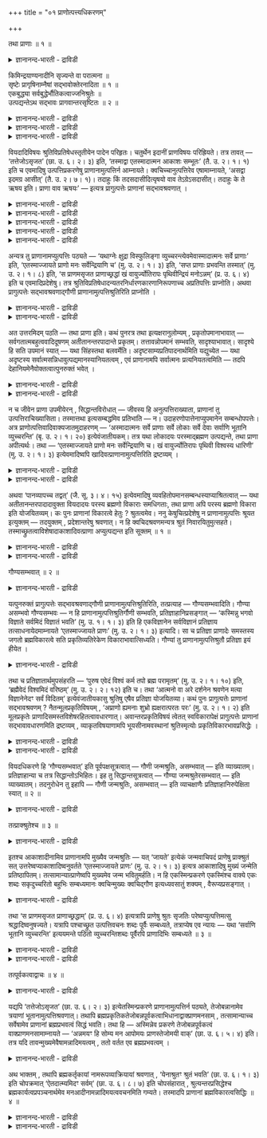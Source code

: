 +++
title = "०१ प्राणोत्पत्त्यधिकरणम्"

+++

तथा प्राणाः ॥ १ ॥  
<details><summary>ज्ञानानन्द-भारती - द्राविडी</summary>

तदा, प्राणा: ॥ १ ॥
</details>

किमिन्द्रयाण्यनादीनि सृज्यन्ते वा परात्मना ॥  
सृष्टेः प्रागृषिनाम्नैषां सद्भावोक्तेरनादिता ॥ १ ॥  
एकबुद्ध्या सर्वबुद्धेर्भौतिकत्वाज्जनिश्रुतेः ॥  
उत्पद्यन्तेऽथ सद्भावः प्रागवान्तरसृष्टितः ॥ २ ॥  
<details><summary>ज्ञानानन्द-भारती - द्राविडी</summary>

--वैयासिग न्यायमाला
</details>

<details><summary>ज्ञानानन्द-भारती - द्राविडी</summary>

इन्दिरियङ्गळ् आदियऱ्ऱवैगळा? अल्लदु परमात्मा विऩाल् स्रुष्टिक्कप्पडुगिऩ्ऱऩवा? स्रुष्टिक्कु मुऩ्ऩालेये रिषिगळ् ऎऩ्ऱ पॆयराल् इवैगळिऩ् इरुप्पु सॊल्लप् पट्टिरुप्पदाल् इवैगळुक्कु आदियऱ्ऱ तऩ्मै ताऩ्।
</details>

<details><summary>ज्ञानानन्द-भारती - द्राविडी</summary>

ऒऩ्ऱै अऱिवदाल् ऎल्लाम् अऱियप्पडुवदागच् चॊल्वदालुम्, पूदङ्गळिऩ् कार्यङ्गळायिरुप्पदिऩालुम्, उण्डाऩदाग सुरुदि इरुप्पदिऩालुम् (अवै) उण्डागिऩ्ऱऩ। (अवैगळुक्कुच् चॊल्लप्पडुम्) इरुप्पो मत्तियिल् एऱ्पडुम् स्रुष्टिक्कु मुऩ्ऩाल् (ऎऩ्ऱु तात्पर्यम्)।
</details>

वियदादिविषयः श्रुतिविप्रतिषेधस्तृतीयेन पादेन परिहृतः। चतुर्थेन इदानीं प्राणविषयः परिह्रियते। तत्र तावत् — ‘तत्तेजोऽसृजत’ (छा. उ. ६। २। ३) इति, ‘तस्माद्वा एतस्मादात्मन आकाशः सम्भूतः’ (तै. उ. २। १। १) इति च एवमादिषु उत्पत्तिप्रकरणेषु प्राणानामुत्पत्तिर्न आम्नायते। क्वचिच्चानुत्पत्तिरेव एषामाम्नायते, ‘असद्वा इदमग्र आसीत्’ (तै. उ. २। ७। १)। तदाहुः किं तदसदासीदित्यृषयो वाव तेऽग्रेऽसदासीत्। तदाहुः के ते ऋषय इति। प्राणा वाव ऋषयः’ — इत्यत्र प्रागुत्पत्तेः प्राणानां सद्भावश्रवणात् ।

<details><summary>ज्ञानानन्द-भारती - द्राविडी</summary>

(इरण्डावदाऩ अविरोदात्यायत्तिल् मूऩ्ऱावदु पादत्तिल् आगासम् मुदलाऩ पूदङ्गळैप् पऱ्ऱियुम् पोक्तावाऩ जीवऩैप्पऱ्ऱियुम् सुरुदिगळिल् काणप् पडुम् विरोदत्तिऱ्कुप् परिहारम् सॊऩ्ऩार्। इन्द नाऩ्गावदु पादत्तिल् लिङ्ग सरीरत्तिलुळ्ळ करणङ्गळाऩ इन्दिरियङ्गळ् पिराणऩ् मुदलाऩवैगळैप् पऱ्ऱि सुरुदिगळिल् काणप्पडुम् विरोदत्तिऱ्कु परिहारम् सॊल्गिऱार्।
</details>

<details><summary>ज्ञानानन्द-भारती - द्राविडी</summary>

इन्दिरियङ्गळ् अनादिया अल्लदु परमात्मावाल् सिरुष्टिक्कप्पडुगिऩ्ऱऩवा ऎऩ्ऱु सन्देहम्। रिषिगळ् ऎऩ्ऱ पॆयर् कॊण्ड पिराणऩ्गळ् सिरुष्टिक्कु मुऩ्ऩालेये इरुन्ददाग सुरुदि कूऱुवदाल् इन्दिरियङ्गळ् अनादि। इवैगळुक्कु उत्पत्ति किडैयादु ऎऩ्ऱु पूर्वबक्षम्।
</details>

<details><summary>ज्ञानानन्द-भारती - द्राविडी</summary>

पिरह्मत्तै अऱिन्ददाल् ऎल्लावऱ्ऱैयुम् अऱिन्ददाग आगुम् ऎऩ्ऱ सुरुदियिलुळ्ळ पिरदिक्ञै पिरह्मत्तै कारणमागवुम् मऱ्ऱ ऎल्लावऱ्ऱैयुम् अदऩ् कार्यमागवुम् ऒप्पुक्कॊण्डाल्दाऩ् पॊरुन्दुम्। इन्दिरियङ्गळै अनादियागच् चॊऩ्ऩाल् अवै पिरह्म कार्यमल्लवादलाल् पिरह्मत्तै अऱिन्दाल् इन्दिरियङ् गळैयऱिय मुडियादु। आगवे इन्द पिरदिक्ञै पॊरुन्दामल् पोय्विडुम्। मेलुम् इन्दिरियङ्गळ् पौदिगङ्गळ् अदावदु पूदङ्गळिलिरुन्दु उण्डाऩवै ऎऩ्ऱु सुरुदि कूऱुगिऱदु। पिरह्मत्तिलिरुन्दु इन्दिरियङ्गळ् उण्डागिऩ्ऱऩ ऎऩ्ऱुम् स्पष्टमागवे सुरुदि कूऱुगिऱदु। आगैयाल् इन्दिरियङ्गळ् अनादियल्ल। सिरुष्टिक्कु मुऩ्ऩाल् इन्दिरियङ्गळ् इरुप्पदागच् चॊल्लियिरुप्पदु अवान्दर सिरुष्टिबऱ्ऱियदे तविर आदि सिरुष्टिबऱ्ऱियदल्ल। आगवे आदि सिरुष्टियिल् इन्दिरियङ्गळुक्कुम् उत्पत्ति उण्डु। मुन्दिय मूऩ्ऱावदु पादत्तिऩ् आरम्बत्तिल् तक्क युक्तियैक् कॊण्डु आगासत्तिऱ्कु उत्पत्ति उण्डु ऎऩ्ऱु तीर्माऩिक्कप्पट्टदु। सिरुष्टिक्कु मुऩ्ऩाल् इन्दिरियङ् गळिरुन्दऩ ऎऩ्ऱु सुरुदि कूऱुवदाल् इव्विषयत्तिल् सन्देहम् वर अदऱ्काग इन्दिरियङ्गळिऩ् उत्पत्ति पऱ्ऱि इङ्गु तऩियाग आरायप्पडुगिऱदु)।
</details>

<details><summary>ज्ञानानन्द-भारती - द्राविडी</summary>

आगासम् मुदलिय विषयमायुळ्ळ सुरुदिगळिऩ् वित्तियासम् मूऩ्ऱावदु पादत्तिऩाल् परिहरिक्कप् पट्टदु। इप्पॊऴुदु नाऩ्गावदिऩाल् पिराणऩ् विषयमायुळ्ळदु परिहरिक्कप्पडुगिऱदु।
</details>

<details><summary>ज्ञानानन्द-भारती - द्राविडी</summary>

अङ्गु “अदु तेजसै स्रुष्टित्तदु” (सान्। VI।२-३) ऎऩ्ऱुम्, “अन्द इन्द आत्माविलिरुन्दु आगासम् उण्डायिऱ्ऱु” (तैत्तिरीय। II।१-१) ऎऩ्ऱुम्, इदु मुदलाऩ उत्पत्तियैच् चॊल्लुम् पिरगरणङ्गळिल् पिराणऩ् कळुक्कु उत्पत्ति सॊल्लप्पडविल्लै। सिलविडङ्गळिल् इवैगळुक्कु उत्पत्तियिल्लै ऎऩ्ऱे सॊल्लप् पट्टिरुक्किऱदु। “इदु मुऩ्ऩाल् असत्तागवे इरुन्ददु” (तैत्तिरीय। II।७),"अप्पॊऴुदु सॊऩ्ऩार्गळ्- असत्ताग इरुन्ददु ऎऩ्ऱ अदु ऎदु ऎऩ्ऱु। अन्द रिषिगळ् ताऩ् मुऩ्ऩाल् असत्तागवे इरुन्ददु। अप्पॊऴुदु सॊऩ्ऩार्गळ्-अन्द रिषिगळ् यार् ऎऩ्ऱु। पिराणऩ्गळ् ताऩ् रिषिगळ्” ऎऩ्ऱविडत्तिल् उत्पत्तिक्कु मुऩ्ऩाल् पिराणऩ्गळुक्कु इरुप्पु सॊल्लियिरुप्पदाल्।
</details>

अन्यत्र तु प्राणानामप्युत्पत्तिः पठ्यते — ‘यथाग्नेः क्षुद्रा विस्फुलिङ्गा व्युच्चरन्त्येवमेवास्मादात्मनः सर्वे प्राणाः’ इति, ‘एतस्माज्जायते प्राणो मनः सर्वेन्द्रियाणि च’ (मु. उ. २। १। ३) इति, ‘सप्त प्राणाः प्रभवन्ति तस्मात्’ (मु. उ. २। १। ८) इति, ‘स प्राणमसृजत प्राणाच्छ्रद्धां खं वायुर्ज्योतिरापः पृथिवीन्द्रियं मनोऽन्नम्’ (प्र. उ. ६। ४) इति च एवमादिप्रदेशेषु। तत्र श्रुतिविप्रतिषेधादन्यतरनिर्धारणकारणानिरूपणाच्च अप्रतिपत्तिः प्राप्नोति। अथवा प्रागुत्पत्तेः सद्भावश्रवणाद्गौणी प्राणानामुत्पत्तिश्रुतिरिति प्राप्नोति ।

<details><summary>ज्ञानानन्द-भारती - द्राविडी</summary>

वेऱु इडङ्गळिलो पिराणऩ्गळुक्कुम् उत्पत्ति सॊल्लप्पडुगिऱदु। "ज्वलिक्किऱ अक्ऩियिलिरुन्दु सिऱिय तीप्पॊऱिगळ् ऎप्पडि वॆळिक्किळम्बुगिऩ्ऱऩवो इव् विदमे इन्द आत्माविलिरुन्दु ऎल्ला पिराणऩ्गळुम्” ऎऩ्ऱुम्, “इदिलिरुन्दु पिराणऩ् उण्डागिऱदु। मऩस् ऎल्ला इन्दिरियङ्गळुम् (उण्डागिऩ्ऱऩ)”। (मुण्डग। II।१-३) ऎऩ्ऱुम्, “अदिलिरुन्दु एऴु पिराणऩ्गळ् उण्डागिऩ्ऱऩ।" (मुण्डग।II।१-८) ऎऩ्ऱुम्, “अवर् पिराणऩै स्रुष्टित्तार्, पिराणऩिलिरुन्दु सिरत्तै, आगासम्, वायु, तेजस्, जलम्, पिरुदिवी इन्दिरियम्, मऩस्, अऩ्ऩम्" (पिरच्ऩ।VI।४) ऎऩ्ऱुम्, इदुबोलुळ्ळ विडङ्गळिलुम्।
</details>

<details><summary>ज्ञानानन्द-भारती - द्राविडी</summary>

अङ्गङ्गु सुरुदिगळिल् वित्तियासमिरुप्पदालुम्, एदेऩुम् ऒऩ्ऱै तीर्माऩम् सॆय्वदऱ्कुक् कारणम् काट्टाददिऩालुम् अऱियामै एऱ्पडुगिऱदु। अल्लदु, उत्पत्तिक्कु मुऩ्ऩाल् इरुप्पदागच् चॊल्वदाल् पिराणऩ्गळुडैय उत्पत्तियैच् चॊल्लुम् सुरुदि कौणम् ऎऩ्ऱु एऱ्पडुगिऱदु।
</details>

अत उत्तरमिदम् पठति — तथा प्राणा इति। कथं पुनरत्र तथा इत्यक्षरानुलोम्यम् , प्रकृतोपमानाभावात् — सर्वगतात्मबहुत्ववादिदूषणम् अतीतानन्तरपादान्ते प्रकृतम्। तत्तावन्नोपमानं सम्भवति, सादृश्याभावात्। सादृश्ये हि सति उपमानं स्यात् — यथा सिंहस्तथा बलवर्मेति। अदृष्टसाम्यप्रतिपादनार्थमिति यद्युच्येत — यथा अदृष्टस्य सर्वात्मसन्निधावुत्पद्यमानस्यानियतत्वम् , एवं प्राणानामपि सर्वात्मनः प्रत्यनियतत्वमिति — तदपि देहानियमेनैवोक्तत्वात्पुनरुक्तं भवेत् ।

<details><summary>ज्ञानानन्द-भारती - द्राविडी</summary>

अदऱ्काग “अप्पडिये पिराणऩ्गळ्” ऎऩ्ऱ इन्द पदिलै सॊल्गिऱार् पिरगिरुदमाग उबमाऩम् इल्लाद तिऩाल् इङ्गु “अप्पडिये" ऎऩ्ऱ अक्षरक् कोर्वै ऎप्पडि वन्ददु? अडुत्तुच्चॆऩ्ऱ पादत्तिऩ् कडैसियिल् पिरगिरुदमायुळ्ळदु ऎङ्गुमुळ्ळ आत्मावुक्कु पऩ्मै सॊल्लुबवऩै तूषित्तल्; अदु उबमाऩमाग सम्बविक्कादु। सादिरुच्यम् इल्लाददिऩाल्; सादिरुच्यम् इरुन्दाल् अल्लवा उबमाऩमाग आगुम्। ऎप्पडि सिम्हमो अप्पडि पलवर्मा ऎऩ्ऱु।
</details>

<details><summary>ज्ञानानन्द-भारती - द्राविडी</summary>

अदिरुष्टत्तुडऩ् समाऩत्तऩ्मैयै पिरदिबा तिप्पदऱ्काग ऎऩ्ऱाल्, ऎप्पडि ऎल्ला आत्माक्कळुडैय सऩ्ऩिदियिल् उत्पत्तियागिऱ अदिरुष्टत्तिऱ्कु नियदमायिरुक्कुम् तऩ्मै इल्लैयो, अप्पडिये पिराणऩ्गळुक्कुम् ऎल्ला आत्माक्कळैयुम् उत्तेसित्तु नियदमिल्लामलिरुक्कुम् तऩ्मै ऎऩ्ऱु सॊल्लप् पडुमेयाऩाल् अदुवुम् तेहत्तिल् नियमम् इल्लाद तिऩालेये सॊल्लप्पट्टुविट्टबडियाल् मऱुबडियुम् सॊऩ्ऩदाग आगुम्।
</details>

न च जीवेन प्राणा उपमीयेरन् , सिद्धान्तविरोधात् — जीवस्य हि अनुत्पत्तिराख्याता, प्राणानां तु उत्पत्तिराचिख्यासिता। तस्मात्तथा इत्यसम्बद्धमिव प्रतिभाति — न। उदाहरणोपात्तेनाप्युपमानेन सम्बन्धोपपत्तेः। अत्र प्राणोत्पत्तिवादिवाक्यजातमुदाहरणम् — ‘अस्मादात्मनः सर्वे प्राणाः सर्वे लोकाः सर्वे देवाः सर्वाणि भूतानि व्युच्चरन्ति’ (बृ. उ. २। १। २०) इत्येवंजातीयकम्। तत्र यथा लोकादयः परस्माद्ब्रह्मण उत्पद्यन्ते, तथा प्राणा अपीत्यर्थः। तथा — ‘एतस्माज्जायते प्राणो मनः सर्वेन्द्रियाणि च। खं वायुर्ज्योतिरापः पृथिवी विश्वस्य धारिणी’ (मु. उ. २। १। ३) इत्येवमादिष्वपि खादिवत्प्राणानामुत्पत्तिरिति द्रष्टव्यम् ।

<details><summary>ज्ञानानन्द-भारती - द्राविडी</summary>

जीवऩुडऩ् पिराणऩ्गळै उबमाऩिक्कक्कूडादु, सित्तान्दत्तिऱ्कु विरोदमावदाल्, जीवऩुक्कु उत्पत्ति यिल्लै ऎऩ्ऱल्लवा सॊल्लप्पट्टिरुक्किऱदु; पिराणऩ् कळुक्को उत्पत्तियै सॊल्ल उत्तेसम्।
</details>

<details><summary>ज्ञानानन्द-भारती - द्राविडी</summary>

आगैयाल् ‘अप्पडिये' ऎऩ्बदु सम्बन्दमऱ्ऱदु पोल तोऩ्ऱुगिऱदु। अप्पडियल्ल, उदाहरण वाक्यत्तिल् सॊल्लप्पट्ट उबमाऩत्तिऩालुम् सम्बन्दम् पॊरुन्दुमाऩदिऩाल्। इङ्गे पिराणऩ् कळुडैय उत्पत्तियैच् चॊल्लुम् वाक्किय समूहम् “इन्द आत्माविलिरुन्दु ऎल्ला पिराणऩ्गळुम्, ऎल्ला लोगङ्गळुम्, ऎल्ला तेवर्गळुम्, ऎल्ला पिराणिगळुम्, वॆळिक्किळम्बुगिऱार्गळ्" (पिरुहत्। II।१-२०) ऎऩ्बदु पोलुळ्ळदु उदाहरणम् अङ्गे ऎप्पडि लोगम् मुदला ऩवैगळ् परबिरह्मत्तिलिरुन्दु उण्डागिऩ्ऱऩवो, अप्पडिये पिराणऩ्गळुम् ऎऩ्ऱु अर्त्तम्। अव्विदमे "इदिलिरुन्दु पिराणऩ् उण्डागिऱदु, मऩसुम् ऎल्ला इन्दिरियङ्गळुम्, आगासम्, वायु, तेजस्, जलम् ऎल्ला वऱ्ऱैयुम् ताङ्गुगिऱ पिरुदिवि” (मुण्डग। II।१-३) ऎऩ्बदु मुदलाऩविडङ्गळिलुम् आगासम् मुदलियदैप्पोलबिराणऩ्गळुक्कुम् उत्पत्ति ऎऩ्ऱु अऱिय वेण्डुम्।
</details>

अथवा ‘पानव्यापच्च तद्वत्’ (जै. सू. ३। ४। १५) इत्येवमादिषु व्यवहितोपमानसम्बन्धस्याप्याश्रितत्वात् — यथा अतीतानन्तरपादादावुक्ता वियदादयः परस्य ब्रह्मणो विकाराः समधिगताः, तथा प्राणा अपि परस्य ब्रह्मणो विकारा इति योजयितव्यम्। कः पुनः प्राणानां विकारत्वे हेतुः ? श्रुतत्वमेव। ननु केषुचित्प्रदेशेषु न प्राणानामुत्पत्तिः श्रूयत इत्युक्तम् — तदयुक्तम् , प्रदेशान्तरेषु श्रवणात्। न हि क्वचिदश्रवणमन्यत्र श्रुतं निवारयितुमुत्सहते। तस्माच्छ्रुतत्वाविशेषादाकाशादिवत्प्राणा अप्युत्पद्यन्त इति सूक्तम् ॥ १ ॥

<details><summary>ज्ञानानन्द-भारती - द्राविडी</summary>

अल्लदु "(सोम पाऩम् सॆय्युम्बॊऴुदु वान्दि ऎडुत्तालुम् अदैप्पोल”, (जैमिऩि। III।४-१५) ऎऩ्बदु मुदलियविडङ्गळिल् तळ्ळियिरुक्कुम् उबमाऩ सम्बन्दम्गूड आसिरयिक्कप्पट्टिरुप्पदाल् मुऩ् अडुत्त पादत्तिऩ् आरम्बत्तिल् सॊल्लप्पट्ट आगासम् मुदलाऩवै ऎप्पडि परबिरह्मत्तिऩ् विगारङ्गळ् (कार्यङ्गळ्) ऎऩ्ऱु अऱियप्पट्टऩवो, अप्पडिये पिराणऩ्गळुम् परबिरह्मत्तिऩ् विगारङ्गळ् ऎऩ्ऱु सेर्त्तुक् कॊळ्ळ वेण्डुम्।
</details>

<details><summary>ज्ञानानन्द-भारती - द्राविडी</summary>

पिराणऩ्गळुक्कु विगारत्तऩ्मै उण्डॆऩ्बदिल् कारणम् ऎऩ्ऩ? सुरुदियिल् सॊल्लप्पट्टिरुप्पदे ताऩ्। सिलविडङ्गळिल् पिराणऩ्गळुक्कु उत्पत्ति सॊल्लप् पडविल्लै ऎऩ्ऱु सॊल्लप्पट्टदे ऎऩ्ऱाल्, अदु सरि यल्ल, वेऱु इडङ्गळिल् सॊल्लप्पट्टिरुप्पदाल्। ऒरु इडत्तिल् सॊल्लप्पडामलिरुप्पदु वेऱु इडत्तिल् सॊल्लप्पट्टिरुप्पदैत् तडुक्क वल्लमैयऱ्ऱदु। आगै याल् सॊल्लप्पट्टिरुक्कुम् तऩ्मैयिल् वित्तियासम् इल्लाददिऩाल् आगासम् मुदलियदैप्पोल पिराणऩ्गळुम् उण्डागिऩ्ऱऩ ऎऩ्ऱु सरियाग सॊल्लप्पट्टदु।
</details>

गौण्यसम्भवात् ॥ २ ॥  
<details><summary>ज्ञानानन्द-भारती - द्राविडी</summary>

कौण्यसम्बवात् ॥ २ ॥
</details>

यत्पुनरुक्तं प्रागुत्पत्तेः सद्भावश्रवणाद्गौणी प्राणानामुत्पत्तिश्रुतिरिति, तत्प्रत्याह — गौण्यसम्भवादिति। गौण्या असम्भवो गौण्यसम्भवः — न हि प्राणानामुत्पत्तिश्रुतिर्गौणी सम्भवति, प्रतिज्ञाहानिप्रसङ्गात् — ‘कस्मिन्नु भगवो विज्ञाते सर्वमिदं विज्ञातं भवति’ (मु. उ. १। १। ३) इति हि एकविज्ञानेन सर्वविज्ञानं प्रतिज्ञाय तत्साधनायेदमाम्नायते ‘एतस्माज्जायते प्राणः’ (मु. उ. २। १। ३) इत्यादि। सा च प्रतिज्ञा प्राणादेः समस्तस्य जगतो ब्रह्मविकारत्वे सति प्रकृतिव्यतिरेकेण विकाराभावात्सिध्यति। गौण्यां तु प्राणानामुत्पत्तिश्रुतौ प्रतिज्ञा इयं हीयेत ।

<details><summary>ज्ञानानन्द-भारती - द्राविडी</summary>

उत्पत्तिक्कु मुऩ्ऩाल् इरुप्पु सॊल्लियिरुप् पदाल्, पिराणऩ्गळुडैय उत्पत्तियैच् चॊल्लुम् सुरुदि कौणम् ऎऩ्ऱु ऎदु सॊल्लप्पट्टदो अदऱ्कु पदिल् सॊल्गिऱार्। “कौणम् ऎऩ्बदु सम्बविक् काददिऩाल्” ऎऩ्ऱु कौणियिऩ् असम्बवम् कौण्य सम्बवम्। पिराणऩ्गळुडैय उत्पत्तियैच् चॊल्लुम् सुरुदि कौणियाग इरुक्क मुडियादु। पिरदिक्ञैक्कु हाऩि एऱ्पडुमाऩदिऩाल्, "हे पगवऩ् ऎदै अऱिन्दाल् इदु ऎल्लाम् अऱियप्पट्टदाग आगुम्” (मुण्डगम् १-१-३) ऎऩ्ऱु ऒऩ्ऱिऩ् अऱिविऩाल् ऎल्ला वऱ्ऱिऩ् अऱिवै पिरदिक्ञै सॆय्दु, अदै सादिप्प तऱ्काग “इदिलिरुन्दु पिराणऩ् उण्डागिऱदु” (मुण्डग। II।१-३) ऎऩ्बदु मुदलियदु सॊल्लप्पडुगिऱदु। पिराणऩ् मुदलाऩ जगत् मुऴुवदऱ्कुम् पिरह्मत्तिऩ् विगारत् तऩ्मै इरुक्कुमेयाऩाल्, पिरगिरुदिक्कु (कारणत्तिऱ्कु) वेऱाग विगारम् (कारियम्) इल्लैयॆऩ्बदिऩाल्, अन्द पिरदिक्ञै सित्तिक्कुम्। पिराणऩ्गळुडैय उत्पत्ति सुरुदि कौणमायिरुन्दालो इन्द पिरदिक्ञै कॆट्टुविडुम्।
</details>

तथा च प्रतिज्ञातार्थमुपसंहरति — ‘पुरुष एवेदं विश्वं कर्म तपो ब्रह्म परामृतम्’ (मु. उ. २। १। १०) इति, ‘ब्रह्मैवेदं विश्वमिदं वरिष्ठम्’ (मु. उ. २। २। १२) इति च। तथा ‘आत्मनो वा अरे दर्शनेन श्रवणेन मत्या विज्ञानेनेदꣳ सर्वं विदितम्’ इत्येवंजातीयकासु श्रुतिषु एषैव प्रतिज्ञा योजयितव्या। कथं पुनः प्रागुत्पत्तेः प्राणानां सद्भावश्रवणम् ? नैतन्मूलप्रकृतिविषयम् , ‘अप्राणो ह्यमनाः शुभ्रो ह्यक्षरात्परतः परः’ (मु. उ. २। १। २) इति मूलप्रकृतेः प्राणादिसमस्तविशेषरहितत्वावधारणात्। अवान्तरप्रकृतिविषयं त्वेतत् स्वविकारापेक्षं प्रागुत्पत्तेः प्राणानां सद्भावावधारणमिति द्रष्टव्यम् , व्याकृतविषयाणामपि भूयसीनामवस्थानां श्रुतिस्मृत्योः प्रकृतिविकारभावप्रसिद्धेः ।

<details><summary>ज्ञानानन्द-भारती - द्राविडी</summary>

अप्पडिये पिरदिक्ञै सॆय्यप्पट्ट विषयत्तै "पुरुषऩे इदु ऎल्लाम्, कर्मा, तबस्, ऎल्लाम् मेलाऩ अमिरुदमाऩ" प्रह्मम् (मुण्डग। I।१-१०) ऎऩ्ऱुम् “पिरह्मम् ताऩ् इदु ऎल्लाम् इदु उत्तममाऩदु” (मुण्डग। II।२-११) ऎऩ्ऱुम् मुडिक्किऱदु। अप्पडिये “अये, आत्मावै काण्बदिऩाल्, केट्पदिऩाल्, निऩैप्पदिऩाल्, अऱिवदिऩाल् इदु ऎल्लाम् अऱियप् पट्टु विट्टदु” ऎऩ्बदु पोलुळ्ळ सुरुदिगळिलुम् इदे पिरदिक्ञैदाऩ् सेर्क्कप्पडवेण्डुम्।
</details>

<details><summary>ज्ञानानन्द-भारती - द्राविडी</summary>

अप्पडियाऩाल् उत्पत्तिक्कु मुऩ्ऩाल् पिराणऩ् कळिऩ् इरुप्पु सॊल्लप्पट्टिरुप्पदु ऎप्पडि? इदु मूल पिरगिरुदि विषयमिल्लै। "पिरणऩऱ्ऱदु, मऩस् अऱ्ऱदु, सुत्तमायुळ्ळदु, परमाऩ अक्षरत्तिऱ्कुम् मेलाऩदु” (मुण्डग। II।१-२) ऎऩ्ऱु मूल पिरगिरुदिक्कु पिराणऩ् मुदलाऩ ऎल्लाविद विसेषमुमऱ्ऱदऩ्मै उऱुदियाय् सॊल्लप्पट्टिरुप्पदाल्। उत्पत्तिक्कु मुऩ्ऩाल् पिराणऩ् कळुडैय इरुप्पै उऱुदियाय् सॊऩ्ऩदु मत्तियिलुळ्ळ पिरगिरुदि विषयमे, तऩ्ऩुडैय विगारङ्गळै अबेक्षित्तु सॊल्लप्पट्टदु ऎऩ्ऱु अऱिन्दु कॊळ्ळ वेण्डुम्। उण्डायिरुक्कुम् विषयङ्गळुक्कु इरुक्कुम् पल निलैगळुक्कुळ्ळेयुम्, सुरुदि स्मिरुदिगळिल् पिरगिरुदि विगारत्तऩ्मैक्कु पिरसित्ति यिरुप्पदाल्।
</details>

वियदधिकरणे हि ‘गौण्यसम्भवात्’ इति पूर्वपक्षसूत्रत्वात् — गौणी जन्मश्रुतिः, असम्भवात् — इति व्याख्यातम्। प्रतिज्ञाहान्या च तत्र सिद्धान्तोऽभिहितः। इह तु सिद्धान्तसूत्रत्वात् — गौण्या जन्मश्रुतेरसम्भवात् — इति व्याख्यातम्। तदनुरोधेन तु इहापि — गौणी जन्मश्रुतिः, असम्भवात् — इति व्याचक्षाणैः प्रतिज्ञाहानिरुपेक्षिता स्यात् ॥ २ ॥

<details><summary>ज्ञानानन्द-भारती - द्राविडी</summary>

वियत्-अदिगरणत्तिल् (II। ३-१) "कौण्यसम् पवात्” ऎऩ्बदु पूर्वबक्ष सूत्तिरमायिरुन्ददाल् जऩ्म सुरुदि कौणम् सम्बविक्काददिऩाल् ऎऩ्ऱु वियाक्या ऩम् सॆय्यप्पट्टदु; पिरदिक्ञैक्कु हाऩि वरुमॆऩ्ऱु अङ्गे सित्तान्दम् सॊल्लप्पट्टदु। इङ्गेयो सित्तान्द सूत्तिरमायिरुप्पदाल् जऩ्म सुरुदिक्कु कौणी सम्बविक्काददिऩाल् ऎऩ्ऱु वियाक्याऩम् सॆय्यप्पट्टदु। अदै यऩुसरित्तु इङ्गेयुम्गूड जऩ्म सुरुदि कौणम् सम्बविक्काददिऩाल् ऎऩ्ऱु वियाक् याऩम् सॆय्गिऱवर्गळाल् पिरदिक्ञैक्कु हाऩियेऱ् पडुम् ऎऩ्बदु उबेक्षिक्कप्पट्टदाग आगुम्।
</details>

तत्प्राक्श्रुतेश्च ॥ ३ ॥  
<details><summary>ज्ञानानन्द-भारती - द्राविडी</summary>

तत्प्राक्च्रुदेच्च ॥ ३ ॥
</details>

इतश्च आकाशादीनामिव प्राणानामपि मुख्यैव जन्मश्रुतिः — यत् ‘जायते’ इत्येकं जन्मवाचिपदं प्राणेषु प्राक्श्रुतं सत् उत्तरेष्वप्याकाशादिष्वनुवर्तते ‘एतस्माज्जायते प्राणः’ (मु. उ. २। १। ३) इत्यत्र आकाशादिषु मुख्यं जन्मेति प्रतिष्ठापितम्। तत्सामान्यात्प्राणेष्वपि मुख्यमेव जन्म भवितुमर्हति। न हि एकस्मिन्प्रकरणे एकस्मिंश्च वाक्ये एकः शब्दः सकृदुच्चरितो बहुभिः सम्बध्यमानः क्वचिन्मुख्यः क्वचिद्गौण इत्यध्यवसातुं शक्यम् , वैरूप्यप्रसङ्गात् ।

<details><summary>ज्ञानानन्द-भारती - द्राविडी</summary>

इदिऩालुम् आगासम् मुदलियवैगळैप्पोल पिराणऩ्गळुक्कुम् उळ्ळ जऩ्म सुरुदि मुक्कियमा युळ्ळदे ऎदिऩालॆऩ्ऱाल् पिऱप्पैच् चॊल्लुम् वार्त्तैयागिऱ उण्डागिऱदु ऎऩ्ऱ ऒरे पदम् पिराणऩ्गळ् विषयमाग मुदलिल् सॊल्लप्पट्टदा यिरुन्दु कॊण्डु पिऩ्ऩाल् उळ्ळ आगासम् मुदलाऩवैगळिलुम् तॊडर्न्दु वरुगिऱदु। “इदिलिरुन्दु पिराणऩ् उण्डागिऱदु" (मुण्डग।II।१-३) ऎऩ्ऱ विडत्तिल् आगासम् मुदलाऩवै विषयत्तिल् उण्डावदु मुक्यमायुळ्ळदु ऎऩ्ऱु उऱुदिप्पडुत्तप् पट्टिरुक्किऱदु; अदऱ्कु समाऩमायिरुप्पदाल् पिराणऩ् कळिलुम् उण्डावदु मुक्यमागवे इरुप्पदुदाऩ् न्यायम्। ऒरे पिरगरणत्तिल् ऒरे वाक्कियत्तिल् ऒरे सप्तम् ऒरु तडवै सॊल्लप्पट्टिरुप्पदु पलवऱ्ऱुडऩ् सम्बन्दिक्कुम्बोदु सिलविडङ्गळिल् मुक्कियम् सिल विडङ्गळिल् कौणम् ऎऩ्ऱु तीर्माऩिक्कमुडियादल्लवा, वित्तियासम् एऱ्पडुमाऩदाल्?
</details>

तथा ‘स प्राणमसृजत प्राणाच्छ्रद्धाम्’ (प्र. उ. ६। ४) इत्यत्रापि प्राणेषु श्रुतः सृजतिः परेष्वप्युत्पत्तिमत्सु श्रद्धादिष्वनुषज्यते। यत्रापि पश्चाच्छ्रुत उत्पत्तिवचनः शब्दः पूर्वैः सम्बध्यते, तत्राप्येष एव न्यायः — यथा ‘सर्वाणि भूतानि व्युच्चरन्ति’ इत्ययमन्ते पठितो व्युच्चरन्तिशब्दः पूर्वैरपि प्राणादिभिः सम्बध्यते ॥ ३ ॥

<details><summary>ज्ञानानन्द-भारती - द्राविडी</summary>

अप्पडिये “अवर् पिराणऩै स्रुष्टित्तार्, पिराणऩिलिरुन्दु सिरत्तैयै” (पिरच्ऩ। VI।४) ऎऩ्ऱ विडत्तिलुम् पिराणऩ् विषयमाय् सॊल्लप्पट्टिरुक्किऱ स्रुष्टि उत्पत्तियोडु कूडिऩ मेलुळ्ळ। सिरत्तै मुदलियवैगळिलुम् सेरुगिऱदु।
</details>

<details><summary>ज्ञानानन्द-भारती - द्राविडी</summary>

ऎङ्गे पिऩ्ऩाल् सॊल्लप्पट्ट उत्पत्तियैच् चॊल्लुम् सप्तम् मुऩ्ऩुळ्ळवैगळुडऩ् सम्बन्दप् पडुगिऱदो, अङ्गेयुम्गूड इदे न्यायम्दाऩ्। “ऎल्ला पिराणिगळुम् वॆळिवरुगिऩ्ऱऩ" ऎऩ्ऱु कडैसियिल् सॊल्लप्पट्टिरुक्कुम् इन्द वॆळिवरुगिऩ्ऱऩ ऎऩ्ऱ सप्तम् मुऩ्बुळ्ळ पिराणऩ् मुदलाऩवैगळुडऩ् सम्बन्दिक्किऱदु।
</details>

तत्पूर्वकत्वाद्वाचः ॥ ४ ॥  
<details><summary>ज्ञानानन्द-भारती - द्राविडी</summary>

तत्पूर्वगत्वात्वास: ॥ ४ ॥
</details>

यद्यपि ‘तत्तेजोऽसृजत’ (छा. उ. ६। २। ३) इत्येतस्मिन्प्रकरणे प्राणानामुत्पत्तिर्न पठ्यते, तेजोबन्नानामेव त्रयाणां भूतानामुत्पत्तिश्रवणात्। तथापि ब्रह्मप्रकृतिकतेजोबन्नपूर्वकत्वाभिधानाद्वाक्प्राणमनसाम् , तत्सामान्याच्च सर्वेषामेव प्राणानां ब्रह्मप्रभवत्वं सिद्धं भवति। तथा हि — अस्मिन्नेव प्रकरणे तेजोबन्नपूर्वकत्वं वाक्प्राणमनसामाम्नायते — ‘अन्नमयꣳ हि सोम्य मन आपोमयः प्राणस्तेजोमयी वाक्’ (छा. उ. ६। ५। ४) इति। तत्र यदि तावन्मुख्यमेवैषामन्नादिमयत्वम् , ततो वर्तत एव ब्रह्मप्रभवत्वम् ।

<details><summary>ज्ञानानन्द-भारती - द्राविडी</summary>

"अदु तेजसै स्रुष्टित्तदु” (सान्। VI।२-३) ऎऩ्ऱ इन्द पिरगरणत्तिल् पिराणऩ्गळुक्कु उत्पत्ति सॊल्लप्पडविल्लैयाऩालुम्, तेजस्, अप्पु, अऩ्ऩम् इन्द मूऩ्ऱु पूदङ्गळुक्के उत्पत्ति सॊल्लि यिरुप्पदाल् अप्पडियिरुन्दुम् वाक्कु पिराणऩ् मऩस् इवैगळुक्कु पिरह्मत्तैक् कारणमायुळ्ळ तेजस् अप्पु अऩ्ऩम् इवैगळैक् कारणमाग सॊल्वदाल्, अवैगळुक्कु समाऩमायिरुप्पदाल् ऎल्ला पिराणऩ् कळुक्कुमे पिरह्मत्तिलिरुन्दु उण्डायिरुक्कुम् तऩ्मै सित्तमागिऱदु। अप्पडिये इन्दप् पिरगरणत्तिलेये "हे सोम्य, मऩस् अऩ्ऩमयम्, पिराणऩ् आबोमयऩ्, वाक्कु तेजोमयम्" (सान्। VI।५-४) ऎऩ्ऱु वाक्कु पिराणऩ् मऩस् इवैगळुक्कु तेजस्, अप्पु, अऩ्ऩम् इवैगळ् कारणमायिरुप्पदु सॊल्लप् पडुगिऱदु। अङ्गे इवैगळुक्कु अऩ्ऩमयत्तऩ्मै मुदलियदु मुक्यमागवे इरुन्ददेयाऩाल् पिरह्मत् तिलिरुन्दु उण्डागुम् तऩ्मै इरुक्कवे यिरुक्किऱदु।
</details>

अथ भाक्तम् , तथापि ब्रह्मकर्तृकायां नामरूपव्याक्रियायां श्रवणात् , ‘येनाश्रुतꣳ श्रुतं भवति’ (छा. उ. ६। १। ३) इति चोपक्रमात् ‘ऐतदात्म्यमिदꣳ सर्वम्’ (छा. उ. ६। ८। ७) इति चोपसंहारात् , श्रुत्यन्तरप्रसिद्धेश्च ब्रह्मकार्यत्वप्रपञ्चनार्थमेव मनआदीनामन्नादिमयत्ववचनमिति गम्यते। तस्मादपि प्राणानां ब्रह्मविकारत्वसिद्धिः ॥ ४ ॥

<details><summary>ज्ञानानन्द-भारती - द्राविडी</summary>

अल्लदु कौणमायिरुन्दाल् अप्पडियुम् पिरह्मत्तै कर्त्तावागवुडैय नामरूब वियागर णत्तिल् सॊल्लियिरुप्पदालुम् "ऎदिऩाल् केट्कप् पडाददु केट्कप्पट्टदाग आगिऱदो”(सान्।VI।१-३) ऎऩ्ऱु आरम्बित्तिरुप्पदिऩालुम्, "इदु ऎल्लाम् इदैये आत्मावागवुडैयदु" (सान्। VI-८-७) ऎऩ्ऱु मुडित्तिरुप् पदिऩालुम् वेऱु सुरुदिगळिल् पिरसित्ति इरुप्पदालुम्, मऩस् मुदलाऩवैगळुक्कु अऩ्ऩमयत् तऩ्मै मुदलियदैच् चॊऩ्ऩदु पिरह्मत्तिऩ् कार्यमॆऩ्बदै विळक्कुवदऱ्कागवे ऎऩ्ऱु तॆरिगिऱदु।
</details>

<details><summary>ज्ञानानन्द-भारती - द्राविडी</summary>

आगैयिऩालुम् पिराणऩ्गळुक्कु पिरह्मत्तिऩ् विगारमायिरुक्कुम् तऩ्मै सित्तिक्किऱदु।
</details>

